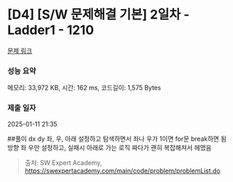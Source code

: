 # [D4] [S/W 문제해결 기본] 2일차 - Ladder1 - 1210 

[문제 링크](https://swexpertacademy.com/main/code/problem/problemDetail.do?contestProbId=AV14ABYKADACFAYh) 

### 성능 요약

메모리: 33,972 KB, 시간: 162 ms, 코드길이: 1,575 Bytes

### 제출 일자

2025-01-11 21:35

##풀이
dx dy 좌, 우, 아래 설정하고 탐색하면서 좌나 우가 1이면 for문 break하면 됨
방향 좌 우만 설정하고, 실패시 아래로 가는 로직 짜다가 괜히 복잡해져서 헤맸음

> 출처: SW Expert Academy, https://swexpertacademy.com/main/code/problem/problemList.do
